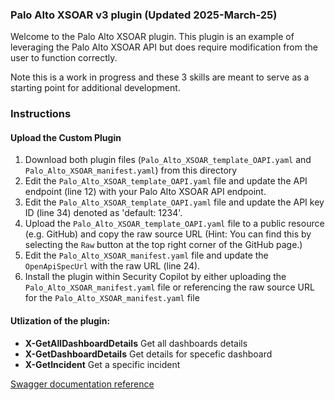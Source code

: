 ### Palo Alto XSOAR v3 plugin (Updated 2025-March-25)

Welcome to the Palo Alto XSOAR plugin. This plugin is an example of leveraging the Palo Alto XSOAR API but does require modification from the user to function correctly.

Note this is a work in progress and these 3 skills are meant to serve as a starting point for additional development.

### Instructions
#### Upload the Custom Plugin

1. Download both plugin files (`Palo_Alto_XSOAR_template_OAPI.yaml` and `Palo_Alto_XSOAR_manifest.yaml`) from this directory
2. Edit the `Palo_Alto_XSOAR_template_OAPI.yaml` file and update the API endpoint (line 12) with your Palo Alto XSOAR API endpoint.
3. Edit the `Palo_Alto_XSOAR_template_OAPI.yaml` file and update the API key ID (line 34) denoted as 'default: 1234'.
4. Upload the `Palo_Alto_XSOAR_template_OAPI.yaml` file to a public resource (e.g. GitHub) and copy the raw source URL (Hint: You can find this by selecting the `Raw` button at the top right corner of the GitHub page.)
5. Edit the `Palo_Alto_XSOAR_manifest.yaml` file and update the `OpenApiSpecUrl` with the raw URL (line 24).
6. Install the plugin within Security Copilot by either uploading the `Palo_Alto_XSOAR_manifest.yaml` file or referencing the raw source URL for the `Palo_Alto_XSOAR_manifest.yaml` file 

#### Utlization of the plugin:

- **X-GetAllDashboardDetails** Get all dashboards details
- **X-GetDashboardDetails** Get details for specefic dashboard
- **X-GetIncident** Get a specific incident


[Swagger documentation reference](https://swagger.io/docs/specification/v3_0/authentication/)
